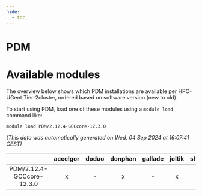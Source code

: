 ```yaml
---
hide:
  - toc
---
```


PDM
===

# Available modules


The overview below shows which PDM installations are available per HPC-UGent Tier-2cluster, ordered based on software version (new to old).

To start using PDM, load one of these modules using a `module load` command like:

```shell
module load PDM/2.12.4-GCCcore-12.3.0
```

*(This data was automatically generated on Wed, 04 Sep 2024 at 16:07:41 CEST)*  

| |accelgor|doduo|donphan|gallade|joltik|shinx|skitty|
| :---: | :---: | :---: | :---: | :---: | :---: | :---: | :---: |
|PDM/2.12.4-GCCcore-12.3.0|x|-|x|-|x|-|-|
